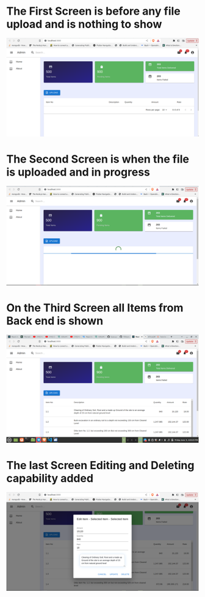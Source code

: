 
# The First Screen is before any file upload and is nothing to show

![My Image](assets/screen1.png)

# The Second Screen is when the file is uploaded and in progress

![My Image](assets/screen2.png)

# On the Third Screen all Items from Back end is shown

![My Image](assets/screen3.png)

# The last Screen Editing and Deleting capability added

![My Image](assets/screen4.png)

